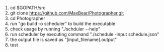 1. cd $GOPATH/src
2. git clone https://github.com/MaxBear/Photographer.git
3. cd Photographer
4. run "go build -o scheduler" to build the executable 
5. check usage by running "./schduler --help"
6. run scheduler by executing command "./schedule -input schedule.json"
7. the output file is saved as "[input_filename].output"
8. test
